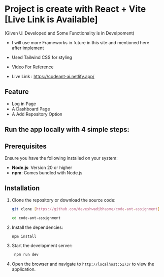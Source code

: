 # Project is create with React + Vite [Live Link is Available]
(Given UI Developed and Some Functionality is in Develpoment)

- I will use more Frameworks in future in this site and mentioned here after implement

- Used Tailwind CSS for styling
  
- [Video For Reference](https://www.linkedin.com/posts/devesh-wadibhasme-220b662ab_reactjs-tailwindcss-assigment-activity-7276882515984863232-WYrT)

- Live Link : https://codeant-ai.netlify.app/

## Feature

- Log in Page
- A Dashboard Page
- A Add Repository Option


## Run the app locally with 4 simple steps:
## Prerequisites

Ensure you have the following installed on your system:

- **Node.js**: Version 20 or higher
- **npm**: Comes bundled with Node.js


## Installation

1. Clone the repository or download the source code:

   ```bash
   git clone [https://github.com/deveshwadibhasme/code-ant-assignment]
    ```
   ```bash
   cd code-ant-assignment
   ```
2. Install the dependencies:
  
   ```bash
   npm install
   ```
3. Start the development server:

   ```bash
    npm run dev
    ```
4. Open the browser and navigate to `http://localhost:5173/` to view the application.
